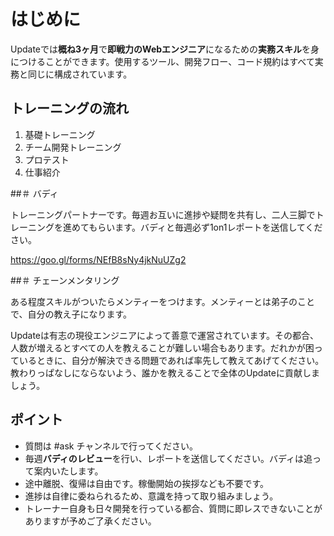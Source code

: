 # はじめに

Updateでは**概ね3ヶ月**で**即戦力のWebエンジニア**になるための**実務スキル**を身につけることができます。使用するツール、開発フロー、コード規約はすべて実務と同じに構成されています。

## トレーニングの流れ

1. 基礎トレーニング
2. チーム開発トレーニング
3. プロテスト
4. 仕事紹介

##＃ バディ

トレーニングパートナーです。毎週お互いに進捗や疑問を共有し、二人三脚でトレーニングを進めてもらいます。バディと毎週必ず1on1レポートを送信してください。

https://goo.gl/forms/NEfB8sNy4jkNuUZg2

##＃ チェーンメンタリング

ある程度スキルがついたらメンティーをつけます。メンティーとは弟子のことで、自分の教え子になります。

Updateは有志の現役エンジニアによって善意で運営されています。その都合、人数が増えるとすべての人を教えることが難しい場合もあります。だれかが困っているときに、自分が解決できる問題であれば率先して教えてあげてください。教わりっぱなしにならないよう、誰かを教えることで全体のUpdateに貢献しましょう。

## ポイント

* 質問は \#ask チャンネルで行ってください。
* 毎週**バディのレビュー**を行い、レポートを送信してください。バディは追って案内いたします。
* 途中離脱、復帰は自由です。稼働開始の挨拶なども不要です。
* 進捗は自律に委ねられるため、意識を持って取り組みましょう。
* トレーナー自身も日々開発を行っている都合、質問に即レスできないことがありますが予めご了承ください。